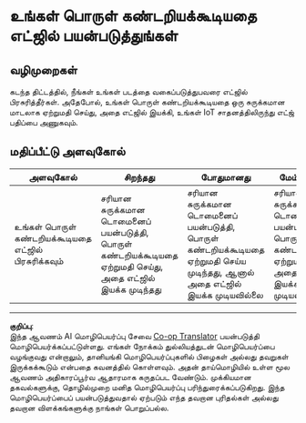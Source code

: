 <!--
CO_OP_TRANSLATOR_METADATA:
{
  "original_hash": "3cf7783991ec0ee4f6041223924894c7",
  "translation_date": "2025-10-11T12:51:23+00:00",
  "source_file": "5-retail/lessons/2-check-stock-device/assignment.md",
  "language_code": "ta"
}
-->
# உங்கள் பொருள் கண்டறியக்கூடியதை எட்ஜில் பயன்படுத்துங்கள்

## வழிமுறைகள்

கடந்த திட்டத்தில், நீங்கள் உங்கள் படத்தை வகைப்படுத்துபவரை எட்ஜில் பிரசுரித்தீர்கள். அதேபோல், உங்கள் பொருள் கண்டறியக்கூடியதை ஒரு சுருக்கமான மாடலாக ஏற்றுமதி செய்து, அதை எட்ஜில் இயக்கி, உங்கள் IoT சாதனத்திலிருந்து எட்ஜ் பதிப்பை அணுகவும்.

## மதிப்பீட்டு அளவுகோல்

| அளவுகோல் | சிறந்தது | போதுமானது | மேம்பாடு தேவை |
| -------- | --------- | -------- | ----------------- |
| உங்கள் பொருள் கண்டறியக்கூடியதை எட்ஜில் பிரசுரிக்கவும் | சரியான சுருக்கமான டொமைனைப் பயன்படுத்தி, பொருள் கண்டறியக்கூடியதை ஏற்றுமதி செய்து, அதை எட்ஜில் இயக்க முடிந்தது | சரியான சுருக்கமான டொமைனைப் பயன்படுத்தி, பொருள் கண்டறியக்கூடியதை ஏற்றுமதி செய்ய முடிந்தது, ஆனால் அதை எட்ஜில் இயக்க முடியவில்லை | சரியான சுருக்கமான டொமைனைப் பயன்படுத்தவும், பொருள் கண்டறியக்கூடியதை ஏற்றுமதி செய்யவும், அதை எட்ஜில் இயக்கவும் முடியவில்லை |

---

**குறிப்பு**:  
இந்த ஆவணம் AI மொழிபெயர்ப்பு சேவை [Co-op Translator](https://github.com/Azure/co-op-translator) பயன்படுத்தி மொழிபெயர்க்கப்பட்டுள்ளது. எங்கள் நோக்கம் துல்லியத்துடன் மொழிபெயர்ப்பை வழங்குவது என்றாலும், தானியங்கி மொழிபெயர்ப்புகளில் பிழைகள் அல்லது தவறுகள் இருக்கக்கூடும் என்பதை கவனத்தில் கொள்ளவும். அதன் தாய்மொழியில் உள்ள மூல ஆவணம் அதிகாரப்பூர்வ ஆதாரமாக கருதப்பட வேண்டும். முக்கியமான தகவல்களுக்கு, தொழில்முறை மனித மொழிபெயர்ப்பு பரிந்துரைக்கப்படுகிறது. இந்த மொழிபெயர்ப்பைப் பயன்படுத்துவதால் ஏற்படும் எந்த தவறான புரிதல்கள் அல்லது தவறான விளக்கங்களுக்கு நாங்கள் பொறுப்பல்ல.